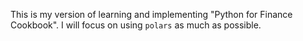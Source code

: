 This is my version of learning and implementing "Python for Finance Cookbook". I will focus on using `polars` as much as possible.